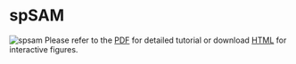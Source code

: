 # spSAM
![spsam](https://github.com/renzhonggan/spsam/blob/main/docs/images/spsam_pipeline.jpg)
Please refer to the 
[PDF](https://github.com/renzhonggan/spsam/blob/main/docs/spsam_tutorial.pdf) for detailed tutorial or download [HTML](https://github.com/renzhonggan/spsam/tree/main/docs) for interactive figures.
